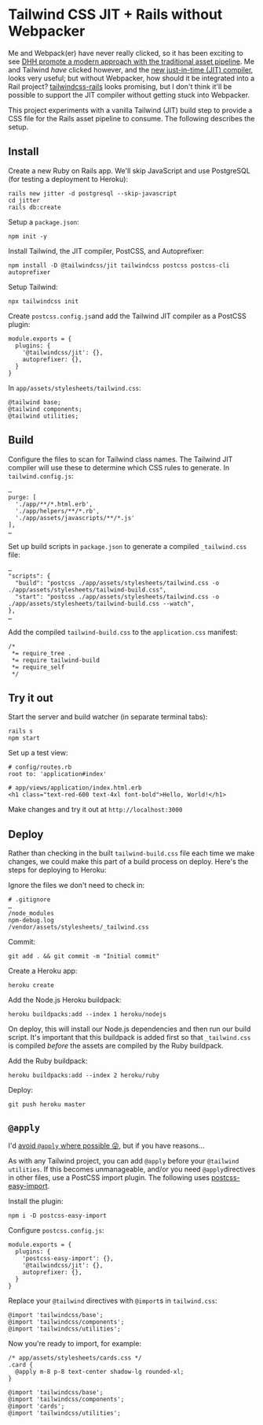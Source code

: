 # Tailwind CSS JIT + Rails without Webpacker

Me and Webpack(er) have never really clicked, so it has been exciting to see [DHH promote a modern approach with the traditional asset pipeline](https://github.com/hotwired/hotwire-rails-demo-chat). Me and Tailwind _have_  clicked however, and the [new just-in-time (JIT) compiler](https://blog.tailwindcss.com/just-in-time-the-next-generation-of-tailwind-css), looks very useful; but without Webpacker, how should it be integrated into a Rail project? [tailwindcss-rails](https://github.com/rails/tailwindcss-rails) looks promising, but I don't think it'll be possible to support the JIT compiler without getting stuck into Webpacker.

This project experiments with a vanilla Tailwind (JIT) build step to provide a CSS file for the Rails asset pipeline to consume. The following describes the setup.

## Install

Create a new Ruby on Rails app. We'll skip JavaScript and use PostgreSQL (for testing a deployment to Heroku):
```
rails new jitter -d postgresql --skip-javascript
cd jitter
rails db:create
```

Setup a `package.json`:
```
npm init -y
```

Install Tailwind, the JIT compiler, PostCSS, and Autoprefixer:
```
npm install -D @tailwindcss/jit tailwindcss postcss postcss-cli autoprefixer
```

Setup Tailwind:
```
npx tailwindcss init
```

Create `postcss.config.js`and add the Tailwind JIT compiler as a PostCSS plugin:
```
module.exports = {
  plugins: {
    '@tailwindcss/jit': {},
    autoprefixer: {},
  }
}
```

In `app/assets/stylesheets/tailwind.css`:
```
@tailwind base;
@tailwind components;
@tailwind utilities;
```

## Build

Configure the files to scan for Tailwind class names. The Tailwind JIT compiler will use these to determine which CSS rules to generate. In `tailwind.config.js`:
```
…
purge: [
  './app/**/*.html.erb',
  './app/helpers/**/*.rb',
  './app/assets/javascripts/**/*.js'
],
…
```

Set up build scripts in `package.json` to generate a compiled `_tailwind.css` file:
```
…
"scripts": {
  "build": "postcss ./app/assets/stylesheets/tailwind.css -o ./app/assets/stylesheets/tailwind-build.css",
  "start": "postcss ./app/assets/stylesheets/tailwind.css -o ./app/assets/stylesheets/tailwind-build.css --watch",
},
…
```

Add the compiled `tailwind-build.css` to the `application.css` manifest:
```
/*
 *= require_tree .
 *= require tailwind-build
 *= require_self
 */
```

## Try it out

Start the server and build watcher (in separate terminal tabs):
```
rails s
npm start
```

Set up a test view:
```
# config/routes.rb
root to: 'application#index'
```

```
# app/views/application/index.html.erb
<h1 class="text-red-600 text-4xl font-bold">Hello, World!</h1>
```

Make changes and try it out at `http://localhost:3000`

## Deploy

Rather than checking in the built `tailwind-build.css` file each time we make changes, we could make this part of a build process on deploy. Here's the steps for deploying to Heroku:

Ignore the files we don't need to check in:
```
# .gitignore
…
/node_modules
npm-debug.log
/vendor/assets/stylesheets/_tailwind.css
```

Commit:
```
git add . && git commit -m "Initial commit"
```

Create a Heroku app:
```
heroku create
```

Add the Node.js Heroku buildpack:
```
heroku buildpacks:add --index 1 heroku/nodejs
```
On deploy, this will install our Node.js dependencies and then run our build script. It's important that this buildpack is added first so that `_tailwind.css` is compiled _before_ the assets are compiled by the Ruby buildpack.

Add the Ruby buildpack:
```
heroku buildpacks:add --index 2 heroku/ruby
```

Deploy:

```
git push heroku master
```

## `@apply`

I'd [avoid `@apply` where possible 😜](https://twitter.com/adamwathan/status/1308944904786268161), but if you have reasons…

As with any Tailwind project, you can add `@apply` before your `@tailwind utilities`. If this becomes unmanageable, and/or you need `@apply`directives in other files, use a PostCSS import plugin. The following uses [postcss-easy-import](https://github.com/TrySound/postcss-easy-import).

Install the plugin:
```
npm i -D postcss-easy-import
```

Configure `postcss.config.js`:
```
module.exports = {
  plugins: {
    'postcss-easy-import': {},
    '@tailwindcss/jit': {},
    autoprefixer: {},
  }
}
```

Replace your `@tailwind` directives with `@import`s in `tailwind.css`:
```
@import 'tailwindcss/base';
@import 'tailwindcss/components';
@import 'tailwindcss/utilities';
```

Now you're ready to import, for example:
```
/* app/assets/stylesheets/cards.css */
.card {
  @apply m-8 p-8 text-center shadow-lg rounded-xl;
}
```

```
@import 'tailwindcss/base';
@import 'tailwindcss/components';
@import 'cards';
@import 'tailwindcss/utilities';
```
